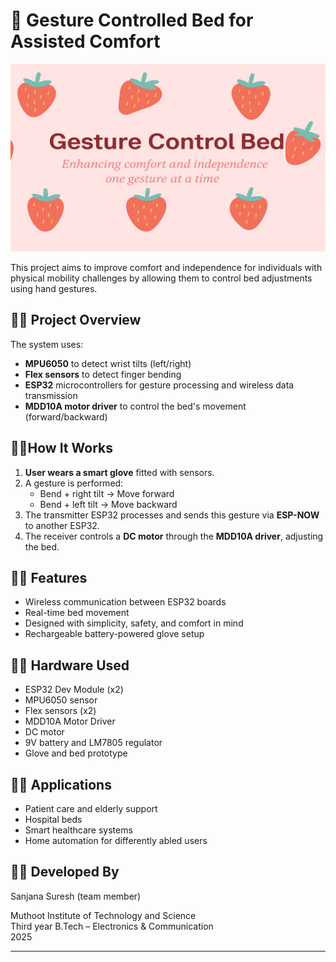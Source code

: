 # 🍓 Gesture Controlled Bed for Assisted Comfort

<img src="https://github.com/SANUSAN7619/GestureBedControl/blob/master/fruity.png" width="100%" height="300px"/>

This project aims to improve comfort and independence for individuals with physical mobility challenges by allowing them to control bed adjustments using hand gestures.

## 🍓🍰 Project Overview

The system uses:
- **MPU6050** to detect wrist tilts (left/right)
- **Flex sensors** to detect finger bending
- **ESP32** microcontrollers for gesture processing and wireless data transmission
- **MDD10A motor driver** to control the bed's movement (forward/backward)

##  🍓🍰How It Works

1. **User wears a smart glove** fitted with sensors.
2. A gesture is performed:
   - Bend + right tilt → Move forward
   - Bend + left tilt → Move backward
3. The transmitter ESP32 processes and sends this gesture via **ESP-NOW** to another ESP32.
4. The receiver controls a **DC motor** through the **MDD10A driver**, adjusting the bed.

## 🍓🍰 Features

- Wireless communication between ESP32 boards
- Real-time bed movement
- Designed with simplicity, safety, and comfort in mind
- Rechargeable battery-powered glove setup

## 🍓🍰 Hardware Used

- ESP32 Dev Module (x2)
- MPU6050 sensor
- Flex sensors (x2)
- MDD10A Motor Driver
- DC motor
- 9V battery and LM7805 regulator
- Glove and bed prototype

## 🍓🍰 Applications

- Patient care and elderly support
- Hospital beds
- Smart healthcare systems
- Home automation for differently abled users

## 🍓🍰 Developed By

Sanjana Suresh (team member)

Muthoot Institute of Technology and Science  
Third year B.Tech – Electronics & Communication  
2025

---

